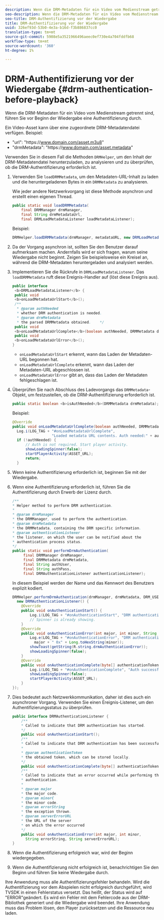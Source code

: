 ```yaml
---
description: Wenn die DRM-Metadaten für ein Video vom Medienstream getrennt sind, führen Sie vor Beginn der Wiedergabe eine Authentifizierung durch.
seo-description: Wenn die DRM-Metadaten für ein Video vom Medienstream getrennt sind, führen Sie vor Beginn der Wiedergabe eine Authentifizierung durch.
seo-title: DRM-Authentifizierung vor der Wiedergabe
title: DRM-Authentifizierung vor der Wiedergabe
uuid: 326ef93d-53b0-4e3a-b16d-f3b886837cc0
translation-type: tm+mt
source-git-commit: 5908e5a3521966496aeec0ef730e4a704fddfb68
workflow-type: tm+mt
source-wordcount: '360'
ht-degree: 1%

---
```



# DRM-Authentifizierung vor der Wiedergabe {#drm-authentication-before-playback}

Wenn die DRM-Metadaten für ein Video vom Medienstream getrennt sind, führen Sie vor Beginn der Wiedergabe eine Authentifizierung durch.

Ein Video-Asset kann über eine zugeordnete DRM-Metadatendatei verfügen. Beispiel:

* &quot;url&quot;: &quot;ht<span></span>tps://www.domain.com/asset.m3u8&quot;
* &quot;drmMetadata&quot;: &quot;ht<span></span>tps://www.domain.com/asset.metadata&quot;

Verwenden Sie in diesem Fall die Methoden `DRMHelper`, um den Inhalt der DRM-Metadatendatei herunterzuladen, zu analysieren und zu überprüfen, ob die DRM-Authentifizierung erforderlich ist.

1. Verwenden Sie `loadDRMMetadata`, um den Metadaten-URL-Inhalt zu laden und die heruntergeladenen Bytes in ein `DRMMetadata` zu analysieren.

   Wie jeder andere Netzwerkvorgang ist diese Methode asynchron und erstellt einen eigenen Thread.

   ```java
   public static void loadDRMMetadata( 
       final DRMManager drmManager, 
       final String drmMetadataUrl,  
       final DRMLoadMetadataListener loadMetadataListener); 
   ```

   Beispiel:

   ```java
   DRMHelper.loadDRMMetadata(drmManager, metadataURL, new DRMLoadMetadataListener());
   ```

1. Da der Vorgang asynchron ist, sollten Sie den Benutzer darauf aufmerksam machen. Andernfalls wird er sich fragen, warum seine Wiedergabe nicht beginnt. Zeigen Sie beispielsweise ein Kreisel an, während die DRM-Metadaten heruntergeladen und analysiert werden.
1. Implementieren Sie die Rückrufe in `DRMLoadMetadataListener`. Das `loadDRMMetadata` ruft diese Ereignis-Handler auf (löst diese Ereignis aus).

   ```java
   public interface  
    <b>DRMLoadMetadataListener</b> { 
    public void  
    <b>onLoadMetadataUrlStart</b>(); 
    /** 
     * @param authNeeded 
     * whether DRM authentication is needed. 
     * @param drmMetadata 
     * the parsed DRMMetadata obtained.    */ 
    public void  
    <b>onLoadMetadataUrlComplete</b>(boolean authNeeded, DRMMetadata drmMetadata); 
    public void  
    <b>onLoadMetadataUrlError</b>(); 
   }
   ```

   * `onLoadMetadataUrlStart` erkennt, wann das Laden der Metadaten-URL begonnen hat.
   * `onLoadMetadataUrlComplete` erkennt, wann das Laden der Metadaten-URL abgeschlossen ist.
   * `onLoadMetadataUrlError` gibt an, dass das Laden der Metadaten fehlgeschlagen ist.

1. Überprüfen Sie nach Abschluss des Ladevorgangs das `DRMMetadata`-Objekt, um festzustellen, ob die DRM-Authentifizierung erforderlich ist.

   ```java
   public static boolean <b>isAuthNeeded</b>(DRMMetadata drmMetadata);
   ```

   Beispiel:

   ```java
   @Override 
   public void onLoadMetadataUrlComplete(boolean authNeeded, DRMMetadata drmMetadata) {  
     Log.i(LOG_TAG + "#onLoadMetadataUrlComplete",  
                     "Loaded metadata URL contents. Auth needed:" + authNeeded + "."); 
     if (!authNeeded) { 
         // Auth is not required. Start player activity.     
         showLoadingSpinner(false);     
         startPlayerActivity(ASSET_URL); 
         return; 
     }
   ```

1. Wenn keine Authentifizierung erforderlich ist, beginnen Sie mit der Wiedergabe.
1. Wenn eine Authentifizierung erforderlich ist, führen Sie die Authentifizierung durch Erwerb der Lizenz durch.

   ```java
   /** 
   * Helper method to perform DRM authentication. 
   * 
   * @param drmManager 
   * the DRMManager, used to perform the authentication. 
   * @param drmMetadata 
   * the DRMMetadata, containing the DRM specific information. 
   * @param authenticationListener 
   * the listener, on which the user can be notified about the 
   * authentication process status. 
   */ 
   public static void performDrmAuthentication( 
        final DRMManager drmManager,  
        final DRMMetadata drmMetadata, 
        final String authUser,  
        final String authPass,  
        final DRMAuthenticationListener authenticationListener);
   ```

   In diesem Beispiel werden der Name und das Kennwort des Benutzers explizit kodiert.

   ```java
   DRMHelper.performDrmAuthentication(drmManager, drmMetadata, DRM_USERNAME, DRM_PASSWORD,  
     new DRMAuthenticationListener() { 
       @Override 
       public void onAuthenticationStart() { 
           Log.i(LOG_TAG + "#onAuthenticationStart", "DRM authentication started."); 
           // Spinner is already showing. 
       } 
       @Override 
       public void onAuthenticationError(int major, int minor, String errorString, String serverErrorURL) {  
           Log.e(LOG_TAG + "#onAuthenticationError", "DRM authentication failed. " +  
             major + " 0x" + Long.toHexString(minor)); 
           showToast(getString(R.string.drmAuthenticationError));   
           showLoadingSpinner(false); 
       } 
       @Override 
       public void onAuthenticationComplete(byte[] authenticationToken) { 
           Log.i(LOG_TAG + "#onAuthenticationComplete", "Auth successful. Launching content."); 
           showLoadingSpinner(false); 
           startPlayerActivity(ASSET_URL); 
       } 
   }); 
   ```

1. Dies bedeutet auch Netzwerkkommunikation, daher ist dies auch ein asynchroner Vorgang. Verwenden Sie einen Ereignis-Listener, um den Authentifizierungsstatus zu überprüfen.

   ```java
   public interface DRMAuthenticationListener { 
       /** 
       * Called to indicate that DRM authentication has started. 
       */ 
       public void onAuthenticationStart(); 
       /** 
       * Called to indicate that DRM authentication has been successful. 
       * 
       * @param authenticationToken 
       * the obtained token, which can be stored locally. 
       */ 
       public void onAuthenticationComplete(byte[] authenticationToken); 
       /** 
       * Called to indicate that an error occurred while performing the DRM 
       * authentication. 
       * 
       * @param major 
       * the major code. 
       * @param minorC 
       * the minor code. 
       * @param errorString 
       * the exception thrown. 
       * @param serverErrorURL 
       * the URL of the server  
       * on which the error occurred 
       */ 
       public void onAuthenticationError(int major, int minor,  
         String errorString, String serverErrorURL); 
   } 
   ```

1. Wenn die Authentifizierung erfolgreich war, wird der Beginn wiedergegeben.
1. Wenn die Authentifizierung nicht erfolgreich ist, benachrichtigen Sie den Beginn und führen Sie keine Wiedergabe durch.

Ihre Anwendung muss alle Authentifizierungsfehler behandeln. Wird die Authentifizierung vor dem Abspielen nicht erfolgreich durchgeführt, wird TVSDK in einen Fehlerstatus versetzt. Das heißt, der Status wird auf &quot;ERROR&quot;geändert. Es wird ein Fehler mit dem Fehlercode aus der DRM-Bibliothek generiert und die Wiedergabe wird beendet. Ihre Anwendung muss das Problem lösen, den Player zurücksetzen und die Ressource neu laden.

